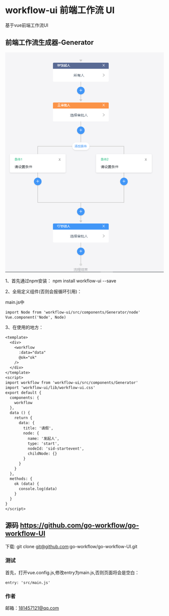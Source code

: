 # workflow-ui 前端工作流 UI

基于vue前端工作流UI

## 前端工作流生成器-Generator

<img src="./doc/img/workflow-ui.png"/>

1、首先通过npm安装： npm install workflow-ui --save

2、全局定义组件(否则会报循环引用)：

main.js中

```
import Node from 'workflow-ui/src/components/Generator/node'
Vue.component('Node', Node)
```

3、在使用的地方：

```
<template>
  <div>
    <workflow
      :data="data"
      @ok="ok"
    />
  </div>
</template>
<script>
import workflow from 'workflow-ui/src/components/Generator'
import 'workflow-ui/lib/workflow-ui.css'
export default {
  components: {
    workflow
  },
  data () {
    return {
      data: {
        title: '请假',
        node: {
          name: '发起人',
          type: 'start',
          nodeId: 'sid-startevent',
          childNode: {}
        }
      }
    }
  },
  methods: {
    ok (data) {
      console.log(data)
    }
  }
}
</script>
```

## 源码 https://github.com/go-workflow/go-workflow-UI

下载: git clone git@github.com:go-workflow/go-workflow-UI.git

### 测试

首先，打开vue.config.js,修改entry为main.js,否则页面将会是空白：

```
entry: 'src/main.js'
```

### 作者

邮箱：181457121@qq.com








